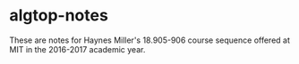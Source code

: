 # algtop-notes
These are notes for Haynes Miller's 18.905-906 course sequence offered at MIT in the 2016-2017 academic year.
